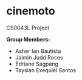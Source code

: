 # cinemoto
CS0043L Project

**Group Members:**
- Asher Ian Bautista
- Jaimin Judd Roces
- Edriane Sagpang
- Taysian Exequiel Santos
